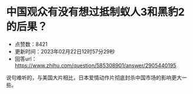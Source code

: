 # 中国观众有没有想过抵制蚁人3和黑豹2的后果？
- 点赞数：8421
- 更新时间：2023年02月22日12时57分29秒
- 回答url：https://www.zhihu.com/question/585308901/answer/2905440195
<body>
 <p data-pid="Vson6SuI">说句难听的，与美国大片相比，日本爱情动作片彻底封杀中国市场的影响更大一些。</p>
</body>